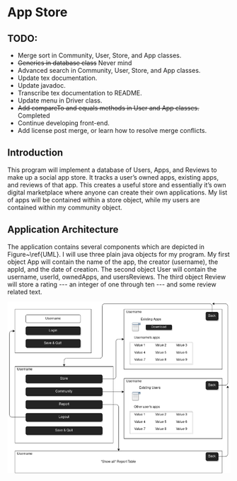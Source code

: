 # App Store

## TODO:

* Merge sort in Community, User, Store, and App classes.
* ~~Generics in database class~~ Never mind
* Advanced search in Community, User, Store, and App classes.
* Update tex documentation.
* Update javadoc.
* Transcribe tex documentation to README.
* Update menu in Driver class.
* ~~Add compareTo and equals methods in User and App classes.~~ Completed
* Continue developing front-end.
* Add license post merge, or learn how to resolve merge conflicts.

## Introduction
This program will implement a database of Users, Apps, and Reviews to make up a social app store.
It tracks a user’s owned apps, existing apps, and reviews of that app.
This creates a useful store and essentially it’s own digital marketplace where anyone can create their own applications.
My list of apps will be contained within a store object, while my users are contained within my community object.

## Application Architecture
The application contains several components which are depicted in Figure~\ref{UML}.
I will use three plain java objects for my program.
My first object App will contain the name of the app, the creator (username), the appId, and the date of creation.
The second object User will contain the username, userId, ownedApps, and usersReviews.
The third object Review will store a rating --- an integer of one through ten --- and some review related text.

![board](doc/views.png)